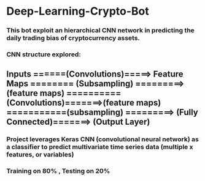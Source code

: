 # Deep-Learning-Crypto-Bot

### This bot exploit an hierarchical CNN network in predicting the daily trading bias of cryptocurrency assets.

### CNN structure explored:

## Inputs ======(Convolutions)=====> Feature Maps ======== (Subsampling) =========> (feature maps) ========== (Convolutions)=======>(feature maps) ===========(subsampling) =========> (Fully Connected)=======> (Output Layer)

### Project leverages Keras CNN (convolutional neural network) as a classifier to predict multivariate time series data (multiple x features, or variables)

### Training on 80% , Testing on 20%
